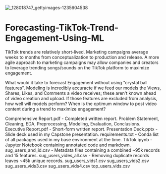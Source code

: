 ![_128018747_gettyimages-1235604538](https://user-images.githubusercontent.com/112103910/218480246-8926b34a-b398-44cc-8108-ddd0236e91a9.jpg)

# Forecasting-TikTok-Trend-Engagement-Using-ML
TikTok trends are relatively short-lived. Marketing campaigns average weeks to months from conceptualization to production and release. A more agile approach to marketing campaigns may allow companies and creators to leverage trending songs/sounds on the TikTok platform to maximize engagement.

What would it take to forecast Engagement without using "crystal ball features". Modeling is incredibly accuracte if we feed our models the Views, Shares, Likes, and Comments a video receives; these aren't known ahead of video creation and upload. If those features are excluded from analysis, how well will models perform? When is the optimum window to post video content during a trend to maximize engagement?

Comprehensive Report.pdf - Completed written report. Problem Statement, Cleaning, EDA, Preprocessing, Modeling, Evaluation, Conclusions.
Executive Report.pdf - Short-form written report.
Presentation Deck.pptx - Slide deck used in my Capstone presentation.
requirements.txt - Conda list of all packages used in my base environment at the time.
TikTok.ipynb - Jupyter Notebook containing annotated code and markdown.
sug_users_and_id.csv - Metadata files containing a combined ~95k records and 15 features.
sug_users_vides_all.csv - Removing duplicate records leaves ~45k unique records.
sug_users_vids1.csv
sug_users_vids2.csv
sug_users_vids3.csv
sug_users_vids4.csv
top_users_vids.csv
